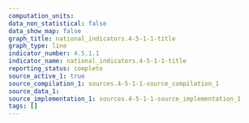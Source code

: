 ```yaml
---
computation_units:
data_non_statistical: false
data_show_map: false
graph_title: national_indicators.4-5-1-1-title
graph_type: line
indicator_number: 4.5.1.1
indicator_name: national_indicators.4-5-1-1-title
reporting_status: complete
source_active_1: true
source_compilation_1: sources.4-5-1-1-source_compilation_1
source_data_1:
source_implementation_1: sources.4-5-1-1-source_implementation_1
tags: []
---
```

